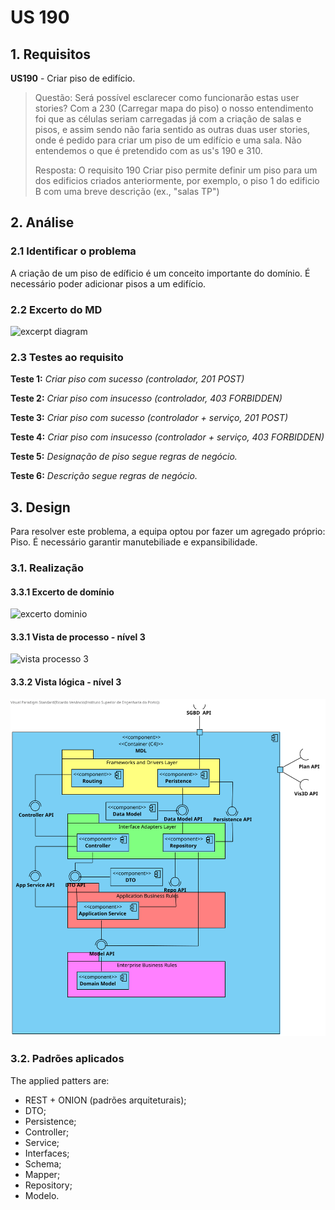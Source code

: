 # US 190

## 1. Requisitos

**US190** -  Criar piso de edifício.

> Questão: Será possível esclarecer como funcionarão estas user stories? Com a 230 (Carregar mapa do piso) o nosso entendimento foi que as células seriam carregadas já com a criação de salas e pisos, e assim sendo não faria sentido as outras duas user stories, onde é pedido para criar um piso de um edifício e uma sala. Não entendemos o que é pretendido  com as us's 190 e 310.
>
> Resposta: O requisito 190 Criar piso permite definir um piso para um dos edificios criados anteriormente, por exemplo, o piso 1 do edificio B com uma breve descrição (ex., "salas TP")

## 2. Análise

### 2.1 Identificar o problema

A criação de um piso de edíficio é um conceito importante do domínio. É necessário poder adicionar pisos a um edifício.

### 2.2 Excerto do MD

![excerpt diagram](ed_190.svg "ed_190.svg")

### 2.3 Testes ao requisito

**Teste 1:** *Criar piso com sucesso (controlador, 201 POST)*

**Teste 2:** *Criar piso com insucesso (controlador, 403 FORBIDDEN)*

**Teste 3:** *Criar piso com sucesso (controlador + serviço, 201 POST)*

**Teste 4:** *Criar piso com insucesso (controlador + serviço, 403 FORBIDDEN)*

**Teste 5:** *Designação de piso segue regras de negócio.*

**Teste 6:** *Descrição segue regras de negócio.*

## 3. Design

Para resolver este problema, a equipa optou por fazer um agregado próprio: Piso. É necessário garantir manutebiliade e expansibilidade.

### 3.1. Realização

#### 3.3.1 Excerto de domínio

![excerto dominio](sequence_diagram_190.svg "ed_190.svg")

#### 3.3.1 Vista de processo - nível 3

![vista processo 3](vp_190.svg "vp_190.svg")

#### 3.3.2 Vista lógica - nível 3

![vista logica 3](/docs/logical_view/level3/vl3.svg "Vista lógica - nível 3")

### 3.2. Padrões aplicados

The applied patters are:

- REST + ONION (padrões arquiteturais);
- DTO;
- Persistence;
- Controller;
- Service;
- Interfaces;
- Schema;
- Mapper;
- Repository;
- Modelo.
